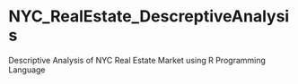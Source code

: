 # NYC_RealEstate_DescreptiveAnalysis
Descriptive Analysis of NYC Real Estate Market using R Programming Language
